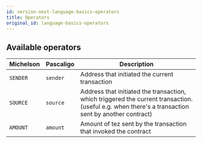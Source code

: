 ```yaml
---
id: version-next-language-basics-operators
title: Operators
original_id: language-basics-operators
---
```


## Available operators

|Michelson   	|Pascaligo   	|Description |
|---	|---	|---	|
| `SENDER` | `sender` | Address that initiated the current transaction
| `SOURCE` | `source` | Address that initiated the transaction, which triggered the current transaction. (useful e.g. when there's a transaction sent by another contract)
| `AMOUNT` | `amount` | Amount of tez sent by the transaction that invoked the contract